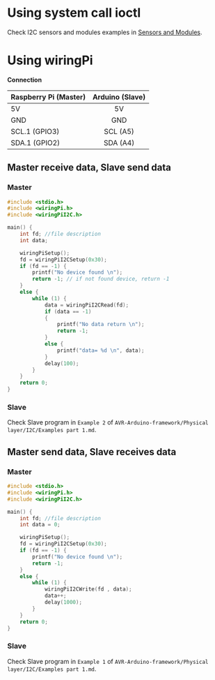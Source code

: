 # Using system call ioctl

Check I2C sensors and modules examples in [Sensors and Modules](../Sensors%20and%20Modules).

# Using wiringPi

**Connection**

| Raspberry Pi (Master) | Arduino (Slave) |
| ------- |:------:|
| 5V   | 5V    |
| GND     | GND    |
| SCL.1 (GPIO3)    | SCL (A5)  |
| SDA.1 (GPIO2) | SDA (A4)|

## Master receive data, Slave send data

### Master

```c
#include <stdio.h>
#include <wiringPi.h>
#include <wiringPiI2C.h>

main() {
	int fd; //file description
	int data;

	wiringPiSetup();
	fd = wiringPiI2CSetup(0x30);
	if (fd == -1) {
		printf("No device found \n");
		return -1; // if not found device, return -1
	}
	else {
		while (1) {
			data = wiringPiI2CRead(fd);
			if (data == -1)
			{
				printf("No data return \n");
				return -1;
			}
			else {
				printf("data= %d \n", data);
			}
			delay(100);
		}
	}
	return 0;
}
```

### Slave

Check Slave program in ``Example 2`` of ``AVR-Arduino-framework/Physical layer/I2C/Examples part 1.md``.

## Master send data, Slave receives data

### Master

```c
#include <stdio.h>
#include <wiringPi.h>
#include <wiringPiI2C.h>

main() {
	int fd; //file description
	int data = 0;

	wiringPiSetup();
	fd = wiringPiI2CSetup(0x30);
	if (fd == -1) {
		printf("No device found \n");
		return -1;
	}
	else {
		while (1) {
			wiringPiI2CWrite(fd , data);
            data++;
			delay(1000);
		}
	}
	return 0;
}
```

### Slave

Check Slave program in ``Example 1`` of ``AVR-Arduino-framework/Physical layer/I2C/Examples part 1.md``.
